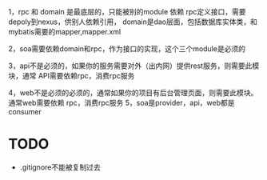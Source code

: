 1，rpc 和 domain 是最底层的，只能被别的module 依赖
   rpc定义接口，需要depoly到nexus，供别人依赖引用，
   domain是dao层面，包括数据库实体类，和mybatis需要的mapper,mapper.xml
   
2，soa需要依赖domain和rpc，作为接口的实现，这个三个module是必须的

3，api不是必须的，如果你的服务需要对外（出内网）提供rest服务，则需要此模块，通常
API需要依赖rpc，消费rpc服务

4，web不是必须的必须的，通常如果你的项目有后台管理页面，则需要此模块。通常web需要依赖
rpc，消费rpc服务
5，soa是provider，api，web都是consumer

# TODO
* .gitignore不能被复制过去